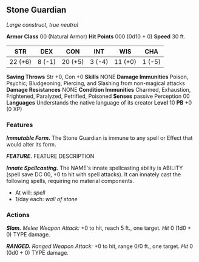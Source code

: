 

## Stone Guardian
*Large construct, true neutral*

**Armor Class** 00 (Natural Armor)
**Hit Points** 000 (0d10 + 0)
**Speed** 30 ft.

|   STR   |   DEX   |   CON   |   INT   |   WIS   |   CHA   |
|:-------:|:-------:|:-------:|:-------:|:-------:|:-------:|
| 22 (+6) |  8 (-1) | 20 (+5) |  3 (-4) | 11 (+0) |  1 (-5) |

**Saving Throws** Str +0, Con +0
**Skills** NONE
**Damage Immunities** Poison, Psychic; Bludgeoning, Piercing, and Slashing from non-magical attacks
**Damage Resistances** NONE
**Condition Immunities** Charmed, Exhaustion, Frightened, Paralyzed, Petrified, Poisoned
**Senses** passive Perception 00
**Languages** Understands the native language of its creator
**Level** 10 **PB** +0 (0 XP)

### Features
***Immutable Form.***
The Stone Guardian is immune to any spell or Effect that would alter its form.
 
***FEATURE.*** FEATURE DESCRIPTION

***Innate Spellcasting.*** The NAME's innate spellcasting ability is ABILITY (spell save DC 00, +0 to hit with spell attacks). It can innately cast the following spells, requiring no material components.
- At will: *spell*
- 1/day each: *wall of stone*

### Actions
***Slam.*** *Melee Weapon Attack:* +0 to hit, reach 5 ft., one target. *Hit* 0 (1d0 + 0) TYPE damage. 

***RANGED.*** *Ranged Weapon Attack:* +0 to hit, range 0/0 ft., one target. *Hit* 0 (0d0 + 0) TYPE damage.